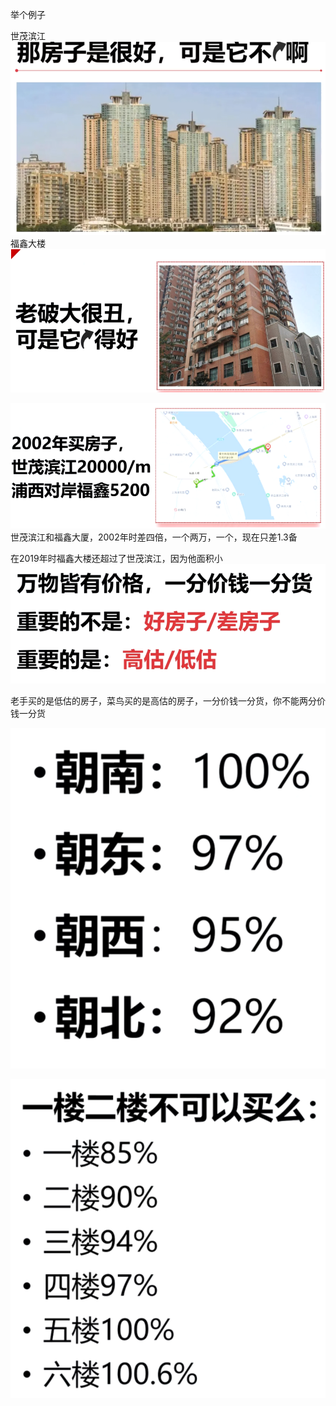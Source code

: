 举个例子

世茂滨江
![alt text](assets/image.png)
福鑫大楼
![alt text](assets/image-1.png)

![alt text](assets/image-2.png)
世茂滨江和福鑫大厦，2002年时差四倍，一个两万，一个，现在只差1.3备

在2019年时福鑫大楼还超过了世茂滨江，因为他面积小
![alt text](assets/image-3.png)



老手买的是低估的房子，菜鸟买的是高估的房子，一分价钱一分货，你不能两分价钱一分货

![alt text](assets/image-4.png)

![alt text](assets/image-5.png)

